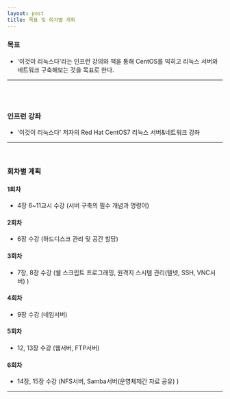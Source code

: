 ```yaml
---
layout: post
title: 목표 및 회차별 계획
---
```


### 목표

  * '이것이 리눅스다'라는 인프런 강의와 책을 통해 CentOS를 익히고 리눅스 서버와 네트워크 구축해보는 것을 목표로 한다.
<hr/>
<br />
<br />


### 인프런 강좌

  * '이것이 리눅스다' 저자의 Red Hat CentOS7 리눅스 서버&네트워크 강좌
<hr/>
<br />

### 회차별 계획

#### 1회차
  * 4장 6~11교시 수강 (서버 구축의 필수 개념과 명령어)
#### 2회차
  * 6장 수강 (하드디스크 관리 및 공간 할당)
#### 3회차
  * 7장, 8장 수강 (쉘 스크립트 프로그래밍, 원격지 스시템 관리(텔넷, SSH, VNC서버) )
#### 4회차
  * 9장 수강 (네임서버)
#### 5회차
  * 12, 13장 수강 (웹서버, FTP서버)
#### 6회차
  * 14장, 15장 수강 (NFS서버, Samba서버(운영체제간 자료 공유) )
<hr/>
